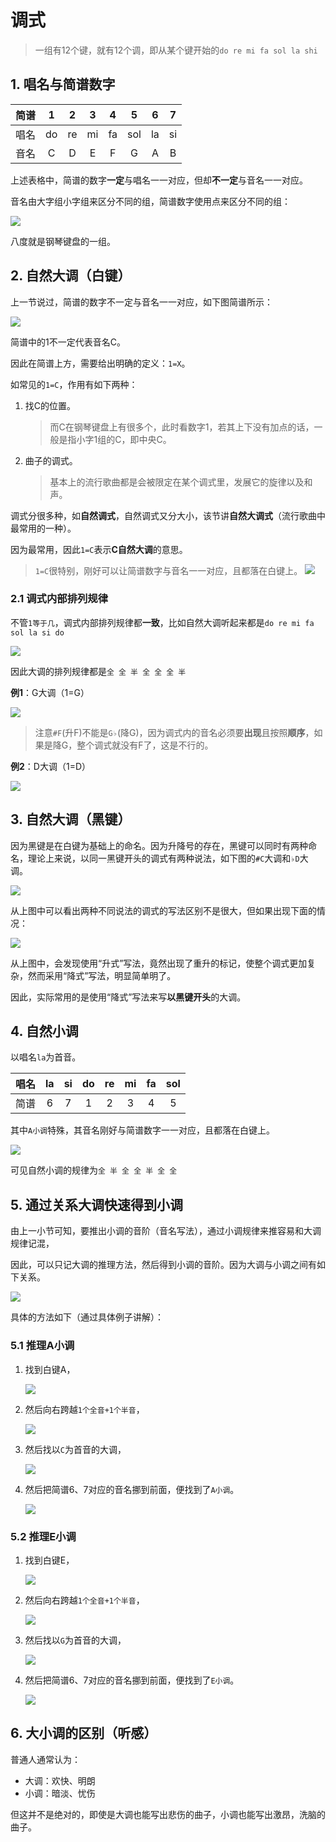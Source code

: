 # 调式

>一组有12个键，就有12个调，即从某个键开始的`do re mi fa sol la shi`

## 1. 唱名与简谱数字

简谱|1|2|3|4|5|6|7
:-:|:-:|:-:|:-:|:-:|:-:|:-:|:-:
唱名|do|re|mi|fa|sol|la|si
音名|C|D|E|F|G|A|B

上述表格中，简谱的数字**一定**与唱名一一对应，但却**不一定**与音名一一对应。

音名由大字组小字组来区分不同的组，简谱数字使用点来区分不同的组：

![](media/1.png)

八度就是钢琴键盘的一组。

## 2. 自然大调（白键）

上一节说过，简谱的数字不一定与音名一一对应，如下图简谱所示：

![](media/2.png)

简谱中的1不一定代表音名C。

因此在简谱上方，需要给出明确的定义：`1=X`。

如常见的`1=C`，作用有如下两种：

1. 找C的位置。
   >而C在钢琴键盘上有很多个，此时看数字1，若其上下没有加点的话，一般是指小字1组的C，即中央C。
2. 曲子的调式。
   >基本上的流行歌曲都是会被限定在某个调式里，发展它的旋律以及和声。

调式分很多种，如**自然调式**，自然调式又分大小，该节讲**自然大调式**（流行歌曲中最常用的一种）。

因为最常用，因此`1=C`表示**C自然大调**的意思。

>`1=C`很特别，刚好可以让简谱数字与音名一一对应，且都落在白键上。
![](media/3.png)

### 2.1 调式内部排列规律

不管`1等于几`，调式内部排列规律都**一致**，比如自然大调听起来都是`do re mi fa sol la si do`

![](media/4.png)

因此大调的排列规律都是`全 全 半 全 全 全 半`

**例1**：G大调（1=G）

![](media/5.png)

>注意`#F`(升F)不能是`G♭`(降G)，因为调式内的音名必须要**出现**且按照**顺序**，如果是降G，整个调式就没有F了，这是不行的。

**例2**：D大调（1=D）

![](media/6.png)

## 3. 自然大调（黑键）

因为黑键是在白键为基础上的命名。因为升降号的存在，黑键可以同时有两种命名，理论上来说，以同一黑键开头的调式有两种说法，如下图的`#C`大调和`♭D`大调。

![](media/7.png)

从上图中可以看出两种不同说法的调式的写法区别不是很大，但如果出现下面的情况：

![](media/8.png)

从上图中，会发现使用“升式”写法，竟然出现了重升的标记，使整个调式更加复杂，然而采用“降式”写法，明显简单明了。

因此，实际常用的是使用“降式”写法来写**以黑键开头**的大调。

## 4. 自然小调

以唱名`la`为首音。

唱名|la|si|do|re|mi|fa|sol
:-:|:-:|:-:|:-:|:-:|:-:|:-:|:-:
简谱|6|7|1|2|3|4|5

其中`A小调`特殊，其音名刚好与简谱数字一一对应，且都落在白键上。

![](media/9.png)

可见自然小调的规律为`全 半 全 全 半 全 全`

## 5. 通过关系大调快速得到小调

由上一小节可知，要推出小调的音阶（音名写法），通过小调规律来推容易和大调规律记混，

因此，可以只记大调的推理方法，然后得到小调的音阶。因为大调与小调之间有如下关系。

![](media/10.png)

具体的方法如下（通过具体例子讲解）：

### 5.1 推理A小调

1. 找到白键A，
   
   ![](media/11.png)
2. 然后向右跨越`1个全音+1个半音`，
   
   ![](media/12.png)
3. 然后找以`C`为首音的大调，
   
   ![](media/13.png)
4. 然后把简谱6、7对应的音名挪到前面，便找到了`A小调`。
   
   ![](media/14.png)

### 5.2 推理E小调

1. 找到白键E，
   
   ![](media/15.png)
2. 然后向右跨越`1个全音+1个半音`，
   
   ![](media/16.png)
3. 然后找以`G`为首音的大调，
   
   ![](media/17.png)
4. 然后把简谱6、7对应的音名挪到前面，便找到了`E小调`。
   
   ![](media/18.png)

## 6. 大小调的区别（听感）

普通人通常认为：

* 大调：欢快、明朗
* 小调：暗淡、忧伤

但这并不是绝对的，即使是大调也能写出悲伤的曲子，小调也能写出激昂，洗脑的曲子。